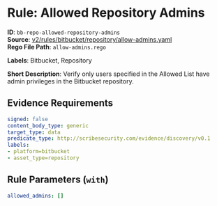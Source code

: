 # Rule: Allowed Repository Admins

**ID**: `bb-repo-allowed-repository-admins`  
**Source**: [v2/rules/bitbucket/repository/allow-admins.yaml](scribe-public/sample-policies.git/v2/rules/bitbucket/repository/allow-admins.yaml)  
**Rego File Path**: `allow-admins.rego`  

**Labels**: Bitbucket, Repository

**Short Description**: Verify only users specified in the Allowed List have admin privileges in the Bitbucket repository.

## Evidence Requirements

```yaml
signed: false
content_body_type: generic
target_type: data
predicate_type: http://scribesecurity.com/evidence/discovery/v0.1
labels:
- platform=bitbucket
- asset_type=repository
```
## Rule Parameters (`with`)

```yaml
allowed_admins: []
```
